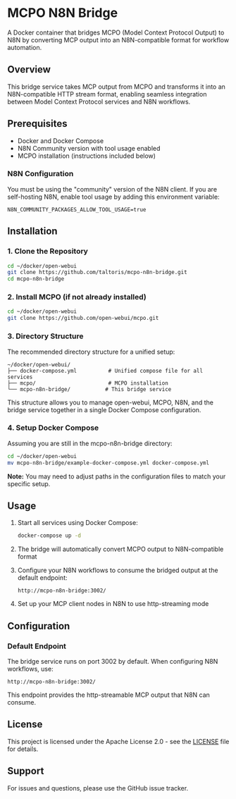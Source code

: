 # MCPO N8N Bridge

A Docker container that bridges MCPO (Model Context Protocol Output) to N8N by converting MCP output into an N8N-compatible format for workflow automation.

## Overview

This bridge service takes MCP output from MCPO and transforms it into an N8N-compatible HTTP stream format, enabling seamless integration between Model Context Protocol services and N8N workflows.

## Prerequisites

- Docker and Docker Compose
- N8N Community version with tool usage enabled
- MCPO installation (instructions included below)

### N8N Configuration

You must be using the "community" version of the N8N client. If you are self-hosting N8N, enable tool usage by adding this environment variable:

```
N8N_COMMUNITY_PACKAGES_ALLOW_TOOL_USAGE=true
```

## Installation

### 1. Clone the Repository

```bash
cd ~/docker/open-webui
git clone https://github.com/taltoris/mcpo-n8n-bridge.git
cd mcpo-n8n-bridge
```

### 2. Install MCPO (if not already installed)

```bash
cd ~/docker/open-webui
git clone https://github.com/open-webui/mcpo.git
```

### 3. Directory Structure

The recommended directory structure for a unified setup:

```
~/docker/open-webui/
├── docker-compose.yml          # Unified compose file for all services
├── mcpo/                       # MCPO installation
└── mcpo-n8n-bridge/           # This bridge service
```

This structure allows you to manage open-webui, MCPO, N8N, and the bridge service together in a single Docker Compose configuration.

### 4. Setup Docker Compose

Assuming you are still in the mcpo-n8n-bridge directory:

```bash
cd ~/docker/open-webui
mv mcpo-n8n-bridge/example-docker-compose.yml docker-compose.yml
```

**Note:** You may need to adjust paths in the configuration files to match your specific setup.

## Usage

1. Start all services using Docker Compose:
   ```bash
   docker-compose up -d
   ```

2. The bridge will automatically convert MCPO output to N8N-compatible format

3. Configure your N8N workflows to consume the bridged output at the default endpoint:
   ```
   http://mcpo-n8n-bridge:3002/
   ```

4. Set up your MCP client nodes in N8N to use http-streaming mode

## Configuration

### Default Endpoint

The bridge service runs on port 3002 by default. When configuring N8N workflows, use:
```
http://mcpo-n8n-bridge:3002/
```

This endpoint provides the http-streamable MCP output that N8N can consume.

## License

This project is licensed under the Apache License 2.0 - see the [LICENSE](LICENSE) file for details.

## Support

For issues and questions, please use the GitHub issue tracker.

